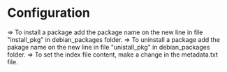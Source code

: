 # Configuration

=> To install a package add the package name on the new line in file "install_pkg" in debian_packages folder.
=> To uninstall a package add the pakage name on the new line in file "unistall_pkg" in debian_packages folder.
=> To set the index file content, make a change in the metadata.txt file.
